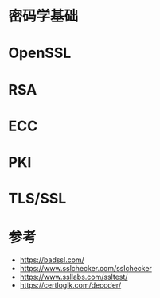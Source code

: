 # 密码学基础
# OpenSSL
# RSA
# ECC
# PKI
# TLS/SSL

# 参考

- https://badssl.com/
- https://www.sslchecker.com/sslchecker
- https://www.ssllabs.com/ssltest/
- https://certlogik.com/decoder/

